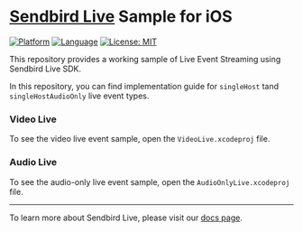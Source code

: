 # [Sendbird Live](https://sendbird.com/docs/live) Sample for iOS

[![Platform](https://img.shields.io/badge/Platform-iOS-orange.svg)](https://github.com/sendbird/sendbird-live-sample-ios)
[![Language](https://img.shields.io/badge/Language-Swift-orange.svg)](https://github.com/sendbird/sendbird-live-sample-ios)
[![License: MIT](https://img.shields.io/badge/License-MIT-yellow.svg)](https://opensource.org/licenses/MIT)

This repository provides a working sample of Live Event Streaming using Sendbird Live SDK.

In this repository, you can find implementation guide for `singleHost` tand `singleHostAudioOnly` live event types.

### Video Live
To see the video live event sample, open the `VideoLive.xcodeproj` file. 

### Audio Live  
To see the audio-only live event sample, open the `AudioOnlyLive.xcodeproj` file. 

--- 

To learn more about Sendbird Live, please visit our [docs page](https://sendbird.com/docs/live/sdk/v1/ios/getting-started/start-your-first-live). 

